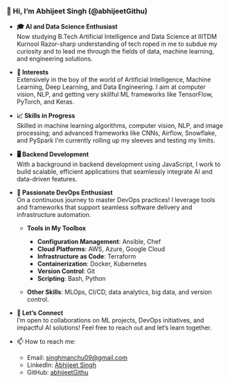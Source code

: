 ### 👋 Hi, I’m Abhijeet Singh (@abhijeetGithu)

- **🎓 AI and Data Science Enthusiast**  
   Now studying B.Tech Artificial Intelligence and Data Science at IIITDM Kurnool Razor-sharp understanding of tech roped in me to subdue my curiosity and to lead me through the fields of data, machine learning, and engineering solutions.

- **🔬 Interests**  
   Extensively in the boy of the world of Artificial Intelligence, Machine Learning, Deep Learning, and Data Engineering. I aim at computer vision, NLP, and getting very skillful ML frameworks like TensorFlow, PyTorch, and Keras.

- **📈 Skills in Progress**  
   Skilled in machine learning algorithms, computer vision, NLP, and image processing; and advanced frameworks like CNNs, Airflow, Snowflake, and PySpark I'm currently rolling up my sleeves and testing my limits.
  
- **🖥️ Backend Development**  
   With a background in backend development using JavaScript, I work to build scalable, efficient applications that seamlessly integrate AI and data-driven features.
  
- **🚀 Passionate DevOps Enthusiast**  
   On a continuous journey to master DevOps practices! I leverage tools and frameworks that support seamless software delivery and infrastructure automation.

   - **Tools in My Toolbox**  
     - **Configuration Management**: Ansible, Chef  
     - **Cloud Platforms**: AWS, Azure, Google Cloud  
     - **Infrastructure as Code**: Terraform  
     - **Containerization**: Docker, Kubernetes  
     - **Version Control**: Git  
     - **Scripting**: Bash, Python

   - **Other Skills**: MLOps, CI/CD, data analytics, big data, and version control.

- **🤝 Let’s Connect**  
   I’m open to collaborations on ML projects, DevOps initiatives, and impactful AI solutions! Feel free to reach out and let’s learn together.

- 📫 How to reach me:  
   - Email: singhmanchu09@gmail.com  
   - LinkedIn: [Abhijeet Singh](https://www.linkedin.com/in/abhijeet-singh-40a513258/)  
   - GitHub: [abhijeetGithu](https://github.com/abhijeetGithu)  
